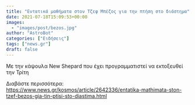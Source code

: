 ```yaml
---
title: "Εντατικά μαθήματα στον Τζεφ Μπέζος για την πτήση στο διάστημα"
date: 2021-07-18T15:09:53+00:00
images:
  - "images/post/bezos.jpg"
author: "AstroBot"
categories: ["Ειδήσεις"]
tags: ["news.gr"]
draft: false
---
```


Με την κάψουλα New Shepard που έχει προγραμματιστεί να εκτοξευθεί την Τρίτη

Διαβάστε περισσότερα: https://www.news.gr/kosmos/article/2642336/entatika-mathimata-ston-tzef-bezos-gia-tin-ptisi-sto-diastima.html
